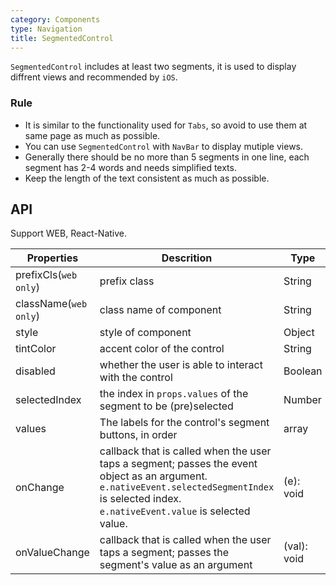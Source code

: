 ```yaml
---
category: Components
type: Navigation
title: SegmentedControl
---
```


`SegmentedControl` includes at least two segments, it is used to display diffrent views and recommended by `iOS`.

### Rule
- It is similar to the functionality used for `Tabs`, so avoid to use them at same page as much as possible.
- You can use `SegmentedControl` with `NavBar` to display mutiple views.
- Generally there should be no more than 5 segments in one line, each segment has 2-4 words and needs simplified texts.
- Keep the length of the text consistent as much as possible.


## API

Support WEB, React-Native.

Properties | Descrition | Type | Default
-----------|------------|------|--------
| prefixCls(`web only`)  | prefix class        | String |  `ej-segment`  |
| className(`web only`) | class name of component        | String |    |
| style | style of component        | Object | `{}`   |
| tintColor  | accent color of the control       | String |  `#2DB7F5`  |
| disabled  | whether the user is able to interact with the control  | Boolean |  false  |
| selectedIndex  | the index in `props.values` of the segment to be (pre)selected | Number |  0  |
| values  | The labels for the control's segment buttons, in order  | array |  []  |
| onChange    |  callback that is called when the user taps a segment; passes the event object as an argument. `e.nativeEvent.selectedSegmentIndex` is selected index. `e.nativeEvent.value` is selected value. | (e): void |  function(){}  |
| onValueChange    |  callback that is called when the user taps a segment; passes the segment's value as an argument | (val): void |  function(){}  |
